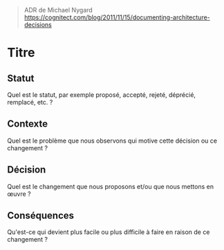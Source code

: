 > ADR de Michael Nygard
> https://cognitect.com/blog/2011/11/15/documenting-architecture-decisions

# Titre

## Statut
Quel est le statut, par exemple proposé, accepté, rejeté, déprécié, remplacé, etc. ?

## Contexte
Quel est le problème que nous observons qui motive cette décision ou ce changement ?

## Décision
Quel est le changement que nous proposons et/ou que nous mettons en œuvre ?

## Conséquences
Qu'est-ce qui devient plus facile ou plus difficile à faire en raison de ce changement ?
